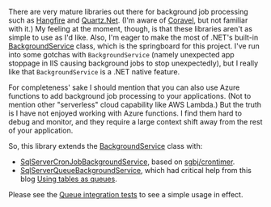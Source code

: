 There are very mature libraries out there for background job processing such as [Hangfire](https://www.hangfire.io/) and [Quartz.Net](https://www.quartz-scheduler.net/). (I'm aware of [Coravel](https://docs.coravel.net/), but not familiar with it.) My feeling at the moment, though, is that these libraries aren't as simple to use as I'd like. Also, I'm eager to make the most of .NET's built-in [BackgroundService](https://learn.microsoft.com/en-us/aspnet/core/fundamentals/host/hosted-services?view=aspnetcore-7.0&tabs=visual-studio#backgroundservice-base-class) class, which is the springboard for this project. I've run into some gotchas with `BackgroundService` (namely unexpected app stoppage in IIS causing background jobs to stop unexpectedly), but I really like that `BackgroundService` is a .NET native feature.

For completeness' sake I should mention that you can also use Azure functions to add background job processing to your applications. (Not to mention other "serverless" cloud capability like AWS Lambda.) But the truth is I have not enjoyed working with Azure functions. I find them hard to debug and monitor, and they require a large context shift away from the rest of your application.

So, this library extends the [BackgroundService](https://learn.microsoft.com/en-us/aspnet/core/fundamentals/host/hosted-services?view=aspnetcore-7.0&tabs=visual-studio#backgroundservice-base-class) class with:

- [SqlServerCronJobBackgroundService](https://github.com/adamfoneil/BackgroundService.Extensions/blob/master/BackgroundService.Extensions/SqlServerCronJobBackgroundService.cs), based on [sgbj/crontimer](https://github.com/sgbj/crontimer).
- [SqlServerQueueBackgroundService](https://github.com/adamfoneil/BackgroundService.Extensions/blob/master/BackgroundService.Extensions/SqlServerQueueBackgroundService.cs), which had critical help from this blog [Using tables as queues](http://rusanu.com/2010/03/26/using-tables-as-queues/).

Please see the [Queue integration tests](https://github.com/adamfoneil/BackgroundService.Extensions/blob/master/Testing/QueueIntegration.cs) to see a simple usage in effect.
